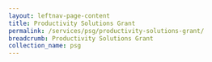 ```yaml
---
layout: leftnav-page-content
title: Productivity Solutions Grant
permalink: /services/psg/productivity-solutions-grant/
breadcrumb: Productivity Solutions Grant
collection_name: psg
---
```

